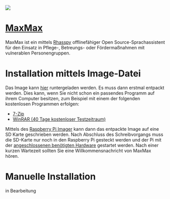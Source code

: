 ![](assets\images\maxmax-teaserimage.png)
# [MaxMax](https://ip-landgraf.intia.de)
MaxMax ist ein mittels [Rhasspy](https://github.com/rhasspy/rhasspy) offlinefähiger Open Source-Sprachassistent für den Einsatz in Pflege-, Betreungs- oder Fördermaßnahmen mit vulnerablen Personengruppen.

# Installation mittels Image-Datei
Das Image kann [hier](https://drive.google.com/file/d/1a_YrVVKusiabAqnni6d1nSwh2Bh9me3E/view?usp=sharing) runtergeladen werden.
Es muss dann erstmal entpackt werden. Dies kann, wenn Sie nicht schon ein passendes Programm auf ihrem Computer besitzen, zum Beispiel mit einem der folgenden kostenlosen Programmen erfolgen:
- [7-Zip](https://www.7-zip.de/)
- [WinRAR (40 Tage kostenloser Testzeitraum)](https://winrar.de/downld.php)

Mittels des [Raspberry Pi Imager](https://www.raspberrypi.org/software/) kann dann das entpackte Image auf eine SD Karte geschrieben werden.
Nach Abschluss des Schreibvorgangs muss die SD-Karte nur noch in den Raspberry Pi gesteckt werden und der Pi mit der [angeschlossenen benötigten Hardware](https://ip-landgraf.intia.de/pages/installation/Hardware.html) gestartet werden. Nach einer kurzen Wartezeit sollten Sie eine Willkommensnachricht von MaxMax hören.

# Manuelle Installation 
in Bearbeitung
